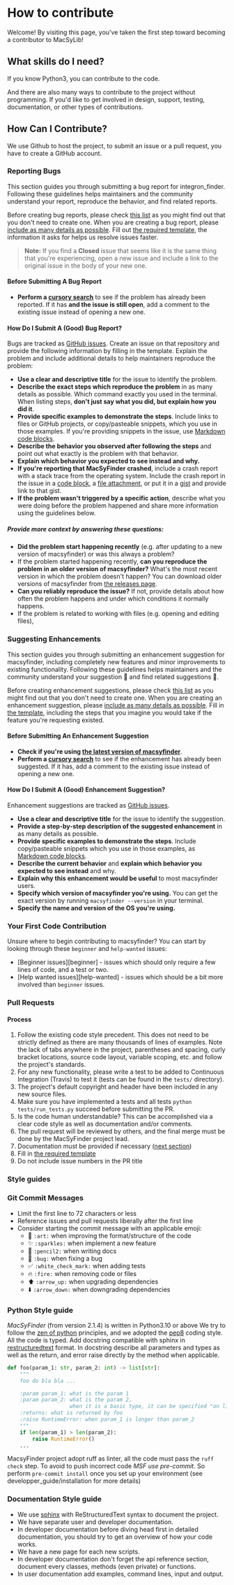 # How to contribute

Welcome! By visiting this page,
you've taken the first step toward becoming a contributor to MacSyLib!

## What skills do I need?

If you know Python3, you can contribute to the code.

And there are also many ways to contribute to the project without programming.
If you'd like to get involved in design,
support, testing, documentation, or other types of contributions.


## How Can I Contribute?

We use Github to host the project, to submit an issue or a pull request,
you have to create a GitHub account.

### Reporting Bugs

This section guides you through submitting a bug report for integron_finder.
Following these guidelines helps maintainers and the community understand your report,
reproduce the behavior, and find related reports.

Before creating bug reports, please check [this list](#before-submitting-a-bug-report)
as you might find out that you don't need to create one.
When you are creating a bug report, please
[include as many details as possible](#how-do-i-submit-a-good-bug-report).
Fill out [the required template](.github/ISSUE_TEMPLATE.md), the information it asks for helps us resolve issues faster.

> **Note:**
> If you find a **Closed** issue that seems like it is the same thing that you're experiencing,
> open a new issue and include a link to the original issue in the body of your new one.

#### Before Submitting A Bug Report

* **Perform a [cursory search](https://github.com/gem-pasteur/macsyfinder/issues?q=is%3Aopen+is%3Aissue+label%3Abug)**
to see if the problem has already been reported.
If it has **and the issue is still open**, add a comment to the existing issue instead of opening a new one.


#### How Do I Submit A (Good) Bug Report?

Bugs are tracked as [GitHub issues](https://guides.github.com/features/issues/).
Create an issue on that repository and provide the following information by filling in the template.
Explain the problem and include additional details to help maintainers reproduce the problem:

* **Use a clear and descriptive title** for the issue to identify the problem.
* **Describe the exact steps which reproduce the problem** in as many details as possible.
  Which command exactly you used in the terminal.
  When listing steps, **don't just say what you did, but explain how you did it**.
* **Provide specific examples to demonstrate the steps**.
  Include links to files or GitHub projects, or copy/pasteable snippets, which you use in those examples.
  If you're providing snippets in the issue, use [Markdown code blocks](https://help.github.com/articles/markdown-basics/#multiple-lines).
* **Describe the behavior you observed after following the steps** and point out what exactly is the problem with that behavior.
* **Explain which behavior you expected to see instead and why.**
* **If you're reporting that MacSyFinder crashed**,
  include a crash report with a stack trace from the operating system.
  Include the crash report in the issue in a [code block](https://help.github.com/articles/markdown-basics/#multiple-lines),
  a [file attachment](https://help.github.com/articles/file-attachments-on-issues-and-pull-requests/),
  or put it in a [gist](https://gist.github.com/) and provide link to that gist.
* **If the problem wasn't triggered by a specific action**, describe what you were doing before the problem happened
  and share more information using the guidelines below.

##### Provide more context by answering these questions:

* **Did the problem start happening recently** (e.g. after updating to a new version of macsyfinder) or was this always a problem?
* If the problem started happening recently, **can you reproduce the problem in an older version of macsyfinder?**
  What's the most recent version in which the problem doesn't happen? You can download older versions of macsyfinder from
  [the releases page](https://github.com/gem-pasteur/macsyfinder/releases).
* **Can you reliably reproduce the issue?** If not, provide details about how often the problem happens and under which conditions it normally happens.
* If the problem is related to working with files (e.g. opening and editing files),

### Suggesting Enhancements

This section guides you through submitting an enhancement suggestion for macsyfinder,
including completely new features and minor improvements to existing functionality.
Following these guidelines helps maintainers and the community understand your suggestion :pencil:
and find related suggestions :mag_right:.

Before creating enhancement suggestions, please check [this list](#before-submitting-an-enhancement-suggestion)
as you might find out that you don't need to create one.
When you are creating an enhancement suggestion, please [include as many details as possible](#how-do-i-submit-a-good-enhancement-suggestion).
Fill in [the template](.github/ISSUE_TEMPLATE.md), including the steps that you imagine you would take if the feature you're requesting existed.

#### Before Submitting An Enhancement Suggestion

* **Check if you're using [the latest version of macsyfinder](https://github.com/gem-pasteur/macsyfinder/releases)**.
* **Perform a [cursory search](https://github.com/gem-pasteur/macsyfinder/issues?q=is%3Aopen+is%3Aissue+label%3Aenhancement)**
  to see if the enhancement has already been suggested.
  If it has, add a comment to the existing issue instead of opening a new one.

#### How Do I Submit A (Good) Enhancement Suggestion?

Enhancement suggestions are tracked as [GitHub issues](https://guides.github.com/features/issues/).

* **Use a clear and descriptive title** for the issue to identify the suggestion.
* **Provide a step-by-step description of the suggested enhancement** in as many details as possible.
* **Provide specific examples to demonstrate the steps**.
  Include copy/pasteable snippets which you use in those examples, as [Markdown code blocks](https://help.github.com/articles/markdown-basics/#multiple-lines).
* **Describe the current behavior** and **explain which behavior you expected to see instead** and why.
* **Explain why this enhancement would be useful** to most macsyfinder users.
* **Specify which version of macsyfinder you're using.** You can get the exact version by running `macsyfinder --version` in your terminal.
* **Specify the name and version of the OS you're using.**

### Your First Code Contribution

Unsure where to begin contributing to macsyfinder? You can start by looking through these `beginner` and `help-wanted` issues:

* [Beginner issues][beginner] - issues which should only require a few lines of code, and a test or two.
* [Help wanted issues][help-wanted] - issues which should be a bit more involved than `beginner` issues.

### Pull Requests

#### Process

1. Follow the existing code style precedent. This does not need to be strictly
   defined as there are many thousands of lines of examples. Note the lack
   of tabs anywhere in the project, parentheses and spacing, curly bracket
   locations, source code layout, variable scoping, etc. and follow the
   project's standards.
2. For any new functionality, please write a test to be added to Continuous
   Integration (Travis) to test it (tests can be found in the `tests/`
   directory).
3. The project's default copyright and header have been included in any new
   source files.
4. Make sure you have implemented a tests and all tests `python tests/run_tests.py`
   succeed before submitting the PR.
5. Is the code human understandable? This can be accomplished via a clear code
   style as well as documentation and/or comments.
6. The pull request will be reviewed by others, and the final merge must be
   done by the MacSyFinder project lead.
7. Documentation must be provided if necessary ([next section](#documentation-style-guide))
8. Fill in [the required template](.github/PULL_REQUEST_TEMPLATE.md)
9. Do not include issue numbers in the PR title

### Style guides

### Git Commit Messages

* Limit the first line to 72 characters or less
* Reference issues and pull requests liberally after the first line
* Consider starting the commit message with an applicable emoji:
    * :art: `:art:` when improving the format/structure of the code
    * :sparkles: `:sparkles:` when implement a new feature
    * :memo: `:pencil2:` when writing docs
    * :bug: `:bug:` when fixing a bug
    * :white_check_mark: `:white_check_mark:` when adding tests
    * :fire: `:fire:` when removing code or files
    * :arrow_up: `:arrow_up:` when upgrading dependencies
    * :arrow_down: `:arrow_down:` when downgrading dependencies


### Python Style guide

*MacSyFinder* (from version 2.1.4) is written in Python3.10 or above
We try to follow the [zen of python](https://www.python.org/dev/peps/pep-0020/) principles,
and we adopted the [pep8](https://www.python.org/dev/peps/pep-0008/) coding style.
All the code is typed.
Add docstring compatible with sphinx in [restructuredtext]() format.
In docstring describe all parameters and types as well as the return, and error raise
 directly by the method when applicable.

```python
def foo(param_1: str, param_2: int) -> list[str]:
    """
    foo do bla bla ...

    :param param_1: what is the param 1
    :param param_2: what is the param 2,
                    when it is a basic type, it can be specified "on line"
    :returns: what is returned by foo
    :raise RuntimeError: when param_1 is longer than param_2
    """
    if len(param_1) > len(param_2):
        raise RuntimeError()
    ...
```

MacsyFinder project adopt ruff as linter, all the code must pass the `ruff check` step.
To avoid to push incorrect code *MSF* *use pre-commit*. So perform `pre-commit install` once you set up your environment
(see developper_guide/installation for more details)
### Documentation Style guide

* We use [sphinx](http://www.sphinx-doc.org/en/stable/) with ReStructuredText syntax to document the project.
* We have separate user and developer documentation.
* In developer documentation before diving head first in detailed documentation,
  you should try to get an overview of how your code works.
* We have a new page for each new scripts.
* In developer documentation don't forget the api reference section,
  document every classes, methods (even private) or functions.
* In user documentation add examples, command lines, input and output.
